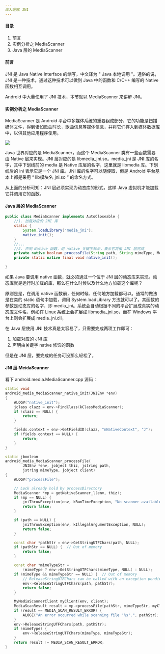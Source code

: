 ```yaml
---
深入理解 JNI
---
```


#### 目录

1. 前言
2. 实例分析之 MediaScanner
3. Java 层的 MediaScanner

#### 前言

JNI 是 Java Native Interface 的缩写，中文译为 " Java 本地调用 "。通俗的说，JNI 是一种技术，通过这种技术可以做到 Java 中的函数和 C/C++ 编写的 Native 函数相互调用。

Android 中大量使用了 JNI 技术，本节就以 MediaScanner 来讲解 JNI。

#### 实例分析之 MediaScanner

MediaScanner 是 Android 平台中多媒体系统的重要组成部分，它的功能是扫描媒体文件，得到诸如歌曲时长，歌曲信息等媒体信息，并将它们存入到媒体数据库中，以供其他应用程序使用。

![](https://i.loli.net/2019/05/15/5cdbab5edbb0391147.png)

Java 世界对应的是 MediaScanner，而这个 MediaScanner 类有一些函数需要由 Native 层来实现。JNI 层对应的是 libmedia_jni.so。media_jni 是 JNI 库的名字，其中下划线前的 media 是 Native 库层的名字，这里就是 libmedia 库。下划线后的 ini 表示它是一个 JNI 库。JNI 库的名字可以随便取，但是 Android 平台基本上都是采用 “ lib模块名_jni.so “ 的命名方式。

从上面的分析可知：JNI 层必须实现为动态库的形式，这样 Java 虚拟机才能加载它并调用它的函数。

#### Java 层的 MediaScanner

```java
public class MediaScanner implements AutoCloseable {
  	//1. 加载对应的 JNI 库
    static {
        System.loadLibrary("media_jni");
        native_init();
    }
  	//...
  	//2. 声明 Native 函数，用 native 关键字标示，表示它将由 JNI 层完成
    private native boolean processFile(String path, String mimeType, MediaScannerClient client);
    private static native final void native_init();
  
}    
```

如果 Java 要调用 native 函数，就必须通过一个位于 JNI 层的动态库来实现。动态库就是运行时加载的库，那么在什么时候以及什么地方加载这个库呢？

原则是是，在调用 native 函数前，任何时候、任何地方加载都可以。通常的做法是在类的 static 语句中加载，调用 System.loadLibrary 方法就可以了。其函数的参数是动态库的名字，即 media_jni。系统会自动根据不同的平台扩展成真实的动态库文件名，例如在 Linux 系统上会扩展成 libmedia_jni.so，而在 Windows 平台上则会扩展成 media_jni.dll。

在 Java 层使用 JNI 技术真是太容易了，只需要完成两项工作即可：

1. 加载对应的 JNI 库
2. 声明由关键字 native 修饰的函数

但是在 JNI 层，要完成的任务可没那么轻松了。

#### JNI 层 MeidaScanner

看下 android.media.MediaScanner.cpp 源码：

```c++
static void
android_media_MediaScanner_native_init(JNIEnv *env)
{
    ALOGV("native_init");
    jclass clazz = env->FindClass(kClassMediaScanner);
    if (clazz == NULL) {
        return;
    }

    fields.context = env->GetFieldID(clazz, "mNativeContext", "J");
    if (fields.context == NULL) {
        return;
    }
}

static jboolean
android_media_MediaScanner_processFile(
        JNIEnv *env, jobject thiz, jstring path,
        jstring mimeType, jobject client)
{
    ALOGV("processFile");

    // Lock already hold by processDirectory
    MediaScanner *mp = getNativeScanner_l(env, thiz);
    if (mp == NULL) {
        jniThrowException(env, kRunTimeException, "No scanner available");
        return false;
    }

    if (path == NULL) {
        jniThrowException(env, kIllegalArgumentException, NULL);
        return false;
    }

    const char *pathStr = env->GetStringUTFChars(path, NULL);
    if (pathStr == NULL) {  // Out of memory
        return false;
    }

    const char *mimeTypeStr =
        (mimeType ? env->GetStringUTFChars(mimeType, NULL) : NULL);
    if (mimeType && mimeTypeStr == NULL) {  // Out of memory
        // ReleaseStringUTFChars can be called with an exception pending.
        env->ReleaseStringUTFChars(path, pathStr);
        return false;
    }

    MyMediaScannerClient myClient(env, client);
    MediaScanResult result = mp->processFile(pathStr, mimeTypeStr, myClient);
    if (result == MEDIA_SCAN_RESULT_ERROR) {
        ALOGE("An error occurred while scanning file '%s'.", pathStr);
    }
    env->ReleaseStringUTFChars(path, pathStr);
    if (mimeType) {
        env->ReleaseStringUTFChars(mimeType, mimeTypeStr);
    }
    return result != MEDIA_SCAN_RESULT_ERROR;
}
```


